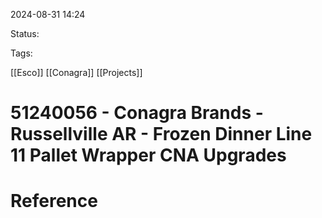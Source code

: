 
2024-08-31 14:24

Status:

Tags:

[[Esco]] 
[[Conagra]]
[[Projects]]

# 51240056 - Conagra Brands - Russellville AR - Frozen Dinner Line 11 Pallet Wrapper CNA Upgrades


# Reference
